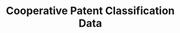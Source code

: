 ---
bigquery: https://console.cloud.google.com/bigquery?p=patents-public-data&d=cpc&page=dataset
citation: '“Cooperative Patent Classification” by the EPO and USPTO, for public use. '
contributors: EPO, USPTO
cost: None
description: Cooperative Patent Classification Data contains the scheme and definitions
  of the Cooperative Patent Classification system for classifying patent documents.
  The CPC is the result of a partnership between the EPO and the USPTO in their joint
  effort to develop a common, internationally compatible classification system for
  technical documents, in particular patent publications, which will be used by both
  offices in the patent granting process
documentation: https://www.cooperativepatentclassification.org/cpcSchemeAndDefinitions
last_edit: Mon, 04 Apr 2022 19:07:06 GMT
location: https://www.cooperativepatentclassification.org/index
maintained_by: USPTO, EPO
schema_fields: '[''definition'', ''parents'', ''symbol'', ''title_part'', ''residual_references'',
  ''titleFull'', ''child_groups'', ''additional_only'', ''children'', ''sizeCache'',
  ''breakdown_code'', ''notAllocatable'', ''informativeReferences'', ''application_references'',
  ''breakdownCode'', ''title_full'', ''limitingReferences'', ''not_allocatable'',
  ''status'', ''ipcConcordant'', ''synonyms'', ''limiting_references'', ''residualReferences'',
  ''level'', ''childGroups'', ''ipc_concordant'', ''informative_references'', ''dateRevised'',
  ''titlePart'', ''date_revised'', ''glossary'', ''applicationReferences'']'
shortname: cooperative_patent_classification
tags:
- patents
- science
title: Cooperative Patent Classification Data
uuid: 984374a7-16e9-4b35-9445-458daceb01bf
---